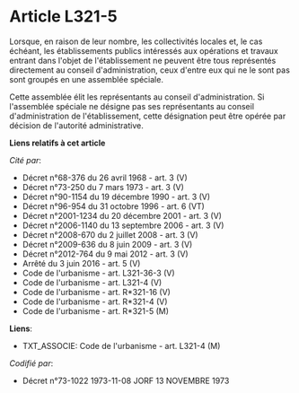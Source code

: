 # Article L321-5

Lorsque, en raison de leur nombre, les collectivités locales et, le cas échéant, les établissements publics intéressés aux
opérations et travaux entrant dans l'objet de l'établissement ne peuvent être tous représentés directement au conseil
d'administration, ceux d'entre eux qui ne le sont pas sont groupés en une assemblée spéciale.

Cette assemblée élit les représentants au conseil d'administration. Si l'assemblée spéciale ne désigne pas ses représentants
au conseil d'administration de l'établissement, cette désignation peut être opérée par décision de l'autorité administrative.

**Liens relatifs à cet article**

_Cité par_:

  - Décret n°68-376 du 26 avril 1968 - art. 3 (V)
  - Décret n°73-250 du 7 mars 1973 - art. 3 (V)
  - Décret n°90-1154 du 19 décembre 1990 - art. 3 (V)
  - Décret n°96-954 du 31 octobre 1996 - art. 6 (VT)
  - Décret n°2001-1234 du 20 décembre 2001 - art. 3 (V)
  - Décret n°2006-1140 du 13 septembre 2006 - art. 3 (V)
  - Décret n°2008-670 du 2 juillet 2008 - art. 3 (V)
  - Décret n°2009-636 du 8 juin 2009 - art. 3 (V)
  - Décret n°2012-764 du 9 mai 2012 - art. 3 (V)
  - Arrêté du 3 juin 2016 - art. 5 (V)
  - Code de l'urbanisme - art. L321-36-3 (V)
  - Code de l'urbanisme - art. L321-4 (V)
  - Code de l'urbanisme - art. R*321-16 (V)
  - Code de l'urbanisme - art. R*321-4 (V)
  - Code de l'urbanisme - art. R*321-5 (M)

**Liens**:

  - TXT_ASSOCIE: Code de l'urbanisme - art. L321-4 (M)

_Codifié par_:

  - Décret n°73-1022 1973-11-08 JORF 13 NOVEMBRE 1973
